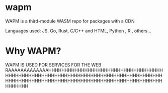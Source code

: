 # wapm
WAPM is a third-module WASM repo for packages with a CDN

Languages used: JS, Go, Rust, C/C++ and HTML, Python
, R , others...
# Why WAPM?
WAPM IS USED FOR SERVICES FOR THE WEB
RAAAAAAAAAAAAAHHHHHHHHHHHHHHHHHHHHHHHHHHHHHHHHHHHHHHHHHHHHHHHHHHHHHHHHHHHHHHHHHHHHHHHHHHHHHHHHHHHHHHHHHHHHHHHHHHHHHHHHHHHHHHHHHHHHHHHHHHHHHHHHHHHHHHHHHH
